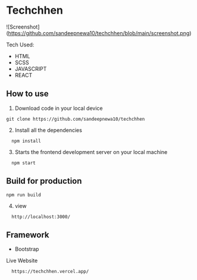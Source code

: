 # Techchhen

![Screenshot] (https://github.com/sandeepnewa10/techchhen/blob/main/screenshot.png)

Tech Used:

- HTML
- SCSS
- JAVASCRIPT
- REACT

## How to use

1. Download code in your local device
```
git clone https://github.com/sandeepnewa10/techchhen
```

2. Install all the dependencies
```
  npm install
```

3. Starts the frontend development server on your local machine

```
  npm start
```

## Build for production

```
npm run build
```

4. view 

```
  http://localhost:3000/
```

## Framework
- Bootstrap


Live Website 
```
  https://techchhen.vercel.app/
```
